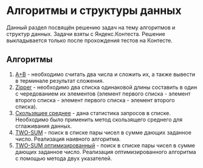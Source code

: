 # Алгоритмы и структуры данных

Данный раздел посвящён решению задач на тему алгоритмов и структур данных. Задачи взяты с Яндекс.Контеста. Решение выкладывается только после прохождения тестов на Контесте.

## Алгоритмы

1. [A+B](https://github.com/shakertov/structures/blob/main/algorithms/01-A%2BB.py) - необходимо считать два числа и сложить их, а также вывести в терминале результат сложения.
2. [Zipper](https://github.com/shakertov/structures/blob/main/algorithms/02-zipper.py) - необходимо два списка одинаковой длины составить в один с чередованием их элементов (элемент первого списка - элемент второго списка - элемент первого списка - элемент второго списка).
3. [Скользящее среднее](https://github.com/shakertov/structures/blob/main/algorithms/03-moving-average.py) - дана статистика запросов в списке. Необходимо было применить метод скользящего среднего для сглаживания данных.
4. [TWO-SUM](https://github.com/shakertov/structures/blob/main/algorithms/04-two-sum.py) - поиск в списке пары чисел в сумме дающих заданное число. Реализация наивного алгоритма.
5. [TWO-SUM оптимизированный](https://github.com/shakertov/structures/blob/main/algorithms/05-two-sum-opt.py) - поиск в списке пары чисел в сумме дающих заданное число. Реализация оптимизированного алгоритма с помощью метода двух указателей.